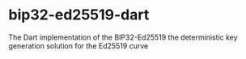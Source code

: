 # bip32-ed25519-dart
The Dart implementation of the BIP32-Ed25519 the deterministic key generation solution for the Ed25519 curve
